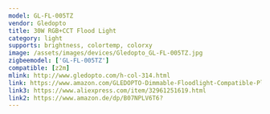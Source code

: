 ```yaml
---
model: GL-FL-005TZ
vendor: Gledopto
title: 30W RGB+CCT Flood Light
category: light
supports: brightness, colortemp, colorxy
image: /assets/images/devices/Gledopto_GL-FL-005TZ.jpg
zigbeemodel: ['GL-FL-005TZ']
compatible: [z2m]
mlink: http://www.gledopto.com/h-col-314.html
link: https://www.amazon.com/GLEDOPTO-Dimmable-Floodlight-Compatible-Playground/dp/B07QXV1XLT
link3: https://www.aliexpress.com/item/32961251619.html
link2: https://www.amazon.de/dp/B07NPLV6T6?
---
```


